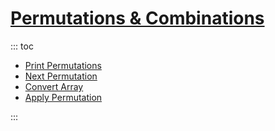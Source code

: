 # [Permutations & Combinations](permutations_combinations.md)

::: toc
* [Print Permutations](print_permutations.md)
* [Next Permutation](next_permutation.md)
* [Convert Array](convert_array.md)
* [Apply Permutation](apply_permutation.md)

:::
